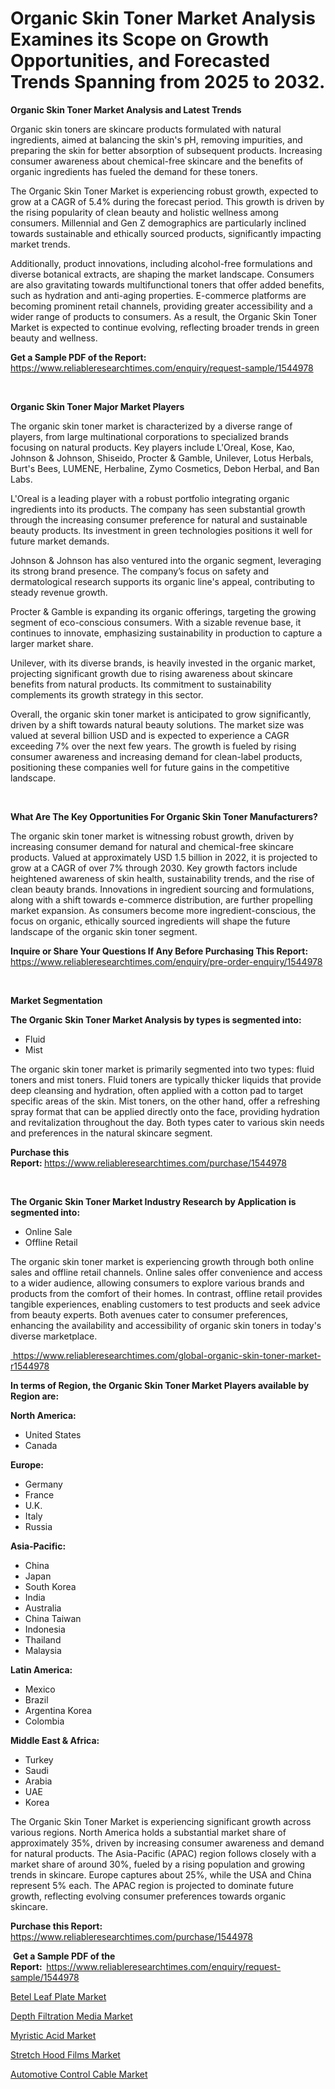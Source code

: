 <p><h1>Organic Skin Toner Market Analysis Examines its Scope on Growth Opportunities, and Forecasted Trends Spanning from 2025 to 2032.</h1></p><p><strong>Organic Skin Toner Market Analysis and Latest Trends</strong></p>
<p><p>Organic skin toners are skincare products formulated with natural ingredients, aimed at balancing the skin's pH, removing impurities, and preparing the skin for better absorption of subsequent products. Increasing consumer awareness about chemical-free skincare and the benefits of organic ingredients has fueled the demand for these toners. </p><p>The Organic Skin Toner Market is experiencing robust growth, expected to grow at a CAGR of 5.4% during the forecast period. This growth is driven by the rising popularity of clean beauty and holistic wellness among consumers. Millennial and Gen Z demographics are particularly inclined towards sustainable and ethically sourced products, significantly impacting market trends. </p><p>Additionally, product innovations, including alcohol-free formulations and diverse botanical extracts, are shaping the market landscape. Consumers are also gravitating towards multifunctional toners that offer added benefits, such as hydration and anti-aging properties. E-commerce platforms are becoming prominent retail channels, providing greater accessibility and a wider range of products to consumers. As a result, the Organic Skin Toner Market is expected to continue evolving, reflecting broader trends in green beauty and wellness.</p></p>
<p><strong>Get a Sample PDF of the Report:&nbsp;</strong> <a href="https://www.reliableresearchtimes.com/enquiry/request-sample/1544978?utm_campaign=2240&utm_medium=2&utm_source=Github&utm_content=ia&utm_term=06022025&utm_id=organic-skin-toner">https://www.reliableresearchtimes.com/enquiry/request-sample/1544978</a></p>
<p>&nbsp;</p>
<p><strong>Organic Skin Toner Major Market Players</strong></p>
<p><p>The organic skin toner market is characterized by a diverse range of players, from large multinational corporations to specialized brands focusing on natural products. Key players include L'Oreal, Kose, Kao, Johnson & Johnson, Shiseido, Procter & Gamble, Unilever, Lotus Herbals, Burt's Bees, LUMENE, Herbaline, Zymo Cosmetics, Debon Herbal, and Ban Labs.</p><p>L'Oreal is a leading player with a robust portfolio integrating organic ingredients into its products. The company has seen substantial growth through the increasing consumer preference for natural and sustainable beauty products. Its investment in green technologies positions it well for future market demands.</p><p>Johnson & Johnson has also ventured into the organic segment, leveraging its strong brand presence. The company’s focus on safety and dermatological research supports its organic line's appeal, contributing to steady revenue growth.</p><p>Procter & Gamble is expanding its organic offerings, targeting the growing segment of eco-conscious consumers. With a sizable revenue base, it continues to innovate, emphasizing sustainability in production to capture a larger market share.</p><p>Unilever, with its diverse brands, is heavily invested in the organic market, projecting significant growth due to rising awareness about skincare benefits from natural products. Its commitment to sustainability complements its growth strategy in this sector.</p><p>Overall, the organic skin toner market is anticipated to grow significantly, driven by a shift towards natural beauty solutions. The market size was valued at several billion USD and is expected to experience a CAGR exceeding 7% over the next few years. The growth is fueled by rising consumer awareness and increasing demand for clean-label products, positioning these companies well for future gains in the competitive landscape.</p></p>
<p>&nbsp;</p>
<p><strong>What Are The Key Opportunities For Organic Skin Toner Manufacturers?</strong></p>
<p><p>The organic skin toner market is witnessing robust growth, driven by increasing consumer demand for natural and chemical-free skincare products. Valued at approximately USD 1.5 billion in 2022, it is projected to grow at a CAGR of over 7% through 2030. Key growth factors include heightened awareness of skin health, sustainability trends, and the rise of clean beauty brands. Innovations in ingredient sourcing and formulations, along with a shift towards e-commerce distribution, are further propelling market expansion. As consumers become more ingredient-conscious, the focus on organic, ethically sourced ingredients will shape the future landscape of the organic skin toner segment.</p></p>
<p><strong>Inquire or Share Your Questions If Any Before Purchasing This Report:</strong> <a href="https://www.reliableresearchtimes.com/enquiry/pre-order-enquiry/1544978?utm_campaign=2240&utm_medium=2&utm_source=Github&utm_content=ia&utm_term=06022025&utm_id=organic-skin-toner">https://www.reliableresearchtimes.com/enquiry/pre-order-enquiry/1544978</a></p>
<p>&nbsp;</p>
<p><strong>Market Segmentation</strong></p>
<p><strong>The Organic Skin Toner Market Analysis by types is segmented into:</strong></p>
<p><ul><li>Fluid</li><li>Mist</li></ul></p>
<p><p>The organic skin toner market is primarily segmented into two types: fluid toners and mist toners. Fluid toners are typically thicker liquids that provide deep cleansing and hydration, often applied with a cotton pad to target specific areas of the skin. Mist toners, on the other hand, offer a refreshing spray format that can be applied directly onto the face, providing hydration and revitalization throughout the day. Both types cater to various skin needs and preferences in the natural skincare segment.</p></p>
<p><strong>Purchase this Report:&nbsp;</strong><a href="https://www.reliableresearchtimes.com/purchase/1544978?utm_campaign=2240&utm_medium=2&utm_source=Github&utm_content=ia&utm_term=06022025&utm_id=organic-skin-toner">https://www.reliableresearchtimes.com/purchase/1544978</a></p>
<p>&nbsp;</p>
<p><strong>The Organic Skin Toner Market Industry Research by Application is segmented into:</strong></p>
<p><ul><li>Online Sale</li><li>Offline Retail</li></ul></p>
<p><p>The organic skin toner market is experiencing growth through both online sales and offline retail channels. Online sales offer convenience and access to a wider audience, allowing consumers to explore various brands and products from the comfort of their homes. In contrast, offline retail provides tangible experiences, enabling customers to test products and seek advice from beauty experts. Both avenues cater to consumer preferences, enhancing the availability and accessibility of organic skin toners in today's diverse marketplace.</p></p>
<p><a href="https://www.reliableresearchtimes.com/global-organic-skin-toner-market-r1544978?utm_campaign=2240&utm_medium=2&utm_source=Github&utm_content=ia&utm_term=06022025&utm_id=organic-skin-toner">&nbsp;https://www.reliableresearchtimes.com/global-organic-skin-toner-market-r1544978</a></p>
<p><strong>In terms of Region, the Organic Skin Toner Market Players available by Region are:</strong></p>
<p>
    <p> <strong> North America: </strong>
        <ul>
            <li>United States</li>
            <li>Canada</li>
        </ul>
        </p> 
    <p> <strong> Europe: </strong>
        <ul>
            <li>Germany</li>
            <li>France</li>
            <li>U.K.</li>
            <li>Italy</li>
            <li>Russia</li>
        </ul>
        </p> 
    <p> <strong> Asia-Pacific: </strong>
        <ul>
            <li>China</li>
            <li>Japan</li>
            <li>South Korea</li>
            <li>India</li>
            <li>Australia</li>
            <li>China Taiwan</li>
            <li>Indonesia</li>
            <li>Thailand</li>
            <li>Malaysia</li>
        </ul>
        </p> 
    <p> <strong> Latin America: </strong>
        <ul>
            <li>Mexico</li>
            <li>Brazil</li>
            <li>Argentina Korea</li>
            <li>Colombia</li>
        </ul>
        </p> 
    <p> <strong> Middle East & Africa: </strong>
        <ul>
            <li>Turkey</li>
            <li>Saudi</li>
            <li>Arabia</li>
            <li>UAE</li>
            <li>Korea</li>
        </ul>
    </p>
    </p>
<p><p>The Organic Skin Toner Market is experiencing significant growth across various regions. North America holds a substantial market share of approximately 35%, driven by increasing consumer awareness and demand for natural products. The Asia-Pacific (APAC) region follows closely with a market share of around 30%, fueled by a rising population and growing trends in skincare. Europe captures about 25%, while the USA and China represent 5% each. The APAC region is projected to dominate future growth, reflecting evolving consumer preferences towards organic skincare.</p></p>
<p><strong>Purchase this Report: </strong><a href="https://www.reliableresearchtimes.com/purchase/1544978?utm_campaign=2240&utm_medium=2&utm_source=Github&utm_content=ia&utm_term=06022025&utm_id=organic-skin-toner">https://www.reliableresearchtimes.com/purchase/1544978</a></p>
<p>&nbsp;<strong>Get a Sample PDF of the Report:&nbsp;&nbsp;</strong><a href="https://www.reliableresearchtimes.com/enquiry/request-sample/1544978?utm_campaign=2240&utm_medium=2&utm_source=Github&utm_content=ia&utm_term=06022025&utm_id=organic-skin-toner">https://www.reliableresearchtimes.com/enquiry/request-sample/1544978</a></p>
<p><strong></strong></p>
<p><p><a href="https://github.com/stillsfloria19981/Market-Research-Report-List-1/blob/main/betel-leaf-plate-market.md?utm_campaign=2240&utm_medium=2&utm_source=Github&utm_content=ia&utm_term=06022025&utm_id=organic-skin-toner">Betel Leaf Plate Market</a></p><p><a href="https://www.linkedin.com/pulse/depth-filtration-media-market-size-growth-type-application-qcglc?utm_campaign=2240&utm_medium=2&utm_source=Github&utm_content=ia&utm_term=06022025&utm_id=organic-skin-toner">Depth Filtration Media Market</a></p><p><a href="https://www.linkedin.com/pulse/myristic-acid-market-report-analyzing-competitive-dynamics-qinhe?utm_campaign=2240&utm_medium=2&utm_source=Github&utm_content=ia&utm_term=06022025&utm_id=organic-skin-toner">Myristic Acid Market</a></p><p><a href="https://www.linkedin.com/pulse/future-trends-stretch-hood-films-market-2025-2032-size-key-jg7ze?utm_campaign=2240&utm_medium=2&utm_source=Github&utm_content=ia&utm_term=06022025&utm_id=organic-skin-toner">Stretch Hood Films Market</a></p><p><a href="https://www.linkedin.com/pulse/navigating-automotive-control-cable-market-financial-insights-cbiae?utm_campaign=2240&utm_medium=2&utm_source=Github&utm_content=ia&utm_term=06022025&utm_id=organic-skin-toner">Automotive Control Cable Market</a></p></p>